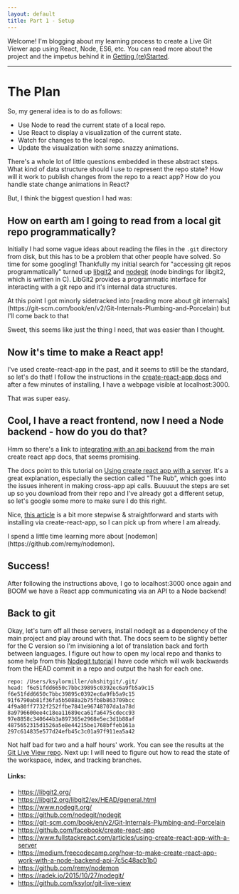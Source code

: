 ```yaml
---
layout: default
title: Part 1 - Setup
---
```


Welcome! I'm blogging about my learning process to create a Live Git Viewer app using React, Node, ES6, etc. You can read more about the project and the impetus behind it in [Getting (re)Started](https://ksylor.github.io/2018/10/06/getting-restarted.html).

<hr/>

# The Plan
So, my general idea is to do as follows:

- Use Node to read the current state of a local repo.
- Use React to display a visualization of the current state.
- Watch for changes to the local repo.
- Update the visualization with some snazzy animations.

There's a whole lot of little questions embedded in these abstract steps. What kind of data structure should I use to represent the repo state? How will it work to publish changes from the repo to a react app? How do you handle state change animations in React? 

But, I think the biggest question I had was:

## How on earth am I going to read from a local git repo programmatically?

Initially I had some vague ideas about reading the files in the `.git` directory from disk, but this has to be a problem that other people have solved. So time for some googling! Thankfully my initial search for "accessing git repos programmatically" turned up [libgit2](https://libgit2.org/) and [nodegit](https://www.nodegit.org/) (node bindings for libgit2, which is written in C). LibGit2 provides a programmatic interface for interacting with a git repo and it's internal data structures. 

<aside>At this point I got minorly sidetracked into [reading more about git internals](https://git-scm.com/book/en/v2/Git-Internals-Plumbing-and-Porcelain) but I'll come back to that</aside>

Sweet, this seems like just the thing I need, that was easier than I thought.

## Now it's time to make a React app! 

I've used create-react-app in the past, and it seems to still be the standard, so let's do that! I follow the instructions in the [create-react-app docs](https://github.com/facebook/create-react-app#creating-an-app) and after a few minutes of installing, I have a webpage visible at localhost:3000. 

That was super easy.

## Cool, I have a react frontend, now I need a Node backend - how do you do that? 

Hmm so there's a link to [integrating with an api backend](https://github.com/facebook/create-react-app/blob/master/packages/react-scripts/template/README.md#integrating-with-an-api-backend) from the main create react app docs, that seems promising.

The docs point to this tutorial on [Using create react app with a server](https://www.fullstackreact.com/articles/using-create-react-app-with-a-server). It's a great explanation, especially the section called "The Rub", which goes into the issues inherent in making cross-app api calls. Buuuuut the steps are set up so you download from their repo and I've already got a different setup, so let's google some more to make sure I do this right.

Nice, [this article](https://medium.freecodecamp.org/how-to-make-create-react-app-work-with-a-node-backend-api-7c5c48acb1b0) is a bit more stepwise & straightforward and starts with installing via create-react-app, so I can pick up from where I am already. 

<aside>I spend a little time learning more about [nodemon](https://github.com/remy/nodemon).</aside>

## Success!
After following the instructions above, I go to localhost:3000 once again and BOOM we have a React app communicating via an API to a Node backend!

## Back to git
Okay, let's turn off all these servers, install nodegit as a dependency of the main project and play around with that. The docs seem to be slightly better for the C version so I'm invisioning a lot of translation back and forth between languages. I figure out how to open my local repo and thanks to some help from this [Nodegit tutorial](https://radek.io/2015/10/27/nodegit/) I have code which will walk backwards from the HEAD commit in a repo and output the hash for each one.

```
repo: /Users/ksylormiller/ohshitgit/.git/
head: f6e51fdd6650c7bbc39895c0392ec6a9fb5a9c15
f6e51fdd6650c7bbc39895c0392ec6a9fb5a9c15
91f6790ab81f36fa5b5088a2b75fb8b863709bcc
4f9a80ff7732f252ffbe7841e96748707da1a78d
8a9796600ee4c18ea11689eca61fa6475cdecc93
97e8858c340644b3a897365e2968e5ec3d1b88af
4875652315d1526a5e8e44215be1768bffeb161a
297c614835e577d24efb45c3c01a97f911ea5a42
```

Not half bad for two and a half hours' work. You can see the results at the [Git Live View repo](https://github.com/ksylor/git-live-view). Next up: I will need to figure out how to read the state of the workspace, index, and tracking branches.


#### Links:
- https://libgit2.org/
- https://libgit2.org/libgit2/ex/HEAD/general.html
- https://www.nodegit.org/
- https://github.com/nodegit/nodegit
- https://git-scm.com/book/en/v2/Git-Internals-Plumbing-and-Porcelain
- https://github.com/facebook/create-react-app
- https://www.fullstackreact.com/articles/using-create-react-app-with-a-server
- https://medium.freecodecamp.org/how-to-make-create-react-app-work-with-a-node-backend-api-7c5c48acb1b0
- https://github.com/remy/nodemon
- https://radek.io/2015/10/27/nodegit/
- https://github.com/ksylor/git-live-view
